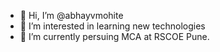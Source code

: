 - 👋 Hi, I’m @abhayvmohite
- 👀 I’m interested in learning new technologies
- 🌱 I’m currently persuing MCA at RSCOE Pune.


<!---
abhayvmohite/abhayvmohite is a ✨ special ✨ repository because its `README.md` (this file) appears on your GitHub profile.
You can click the Preview link to take a look at your changes.
--->
